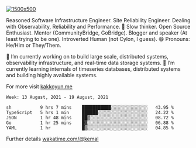 [![1500x500](https://user-images.githubusercontent.com/536449/87228151-7d711200-c39f-11ea-9cd5-a511464c430f.jpeg "Kemal Akkoyun")](https://github.com/kakkoyun)

<!--
**kakkoyun/kakkoyun** is a ✨ _special_ ✨ repository because its `README.md` (this file) appears on your GitHub profile.

Here are some ideas to get you started:

- 🔭 I’m currently working on ...
- 🌱 I’m currently learning ...
- 👯 I’m looking to collaborate on ...
- 🤔 I’m looking for help with ...
- 💬 Ask me about ...
- 📫 How to reach me: ...
- 😄 Pronouns: ...
- ⚡ Fun fact: ...

<table border="0">
  <tbody>
    <tr valign="top">
      <td width="50%" align="center">
        <img src="https://github-readme-stats.vercel.app/api?username=kakkoyun&show_icons=true&count_private=true&theme=gotham&layout=default" />
      </td>
      <td width="50%" align="center">
        <img src="https://github-readme-stats.vercel.app/api/wakatime?username=kemal&theme=gotham&layout=default" />
      </td>
    </tr>
  </tbody>
</table>
-->


Reasoned Software Infrastructure Engineer. Site Reliability Engineer. Dealing with Observability, Reliability and Performance. 
🤔 Slow thinker. Open Source Enthusiast. Mentor (CommunityBridge, GoBridge). Blogger and speaker (At least trying to be one). 
Introverted Human (not Cylon, I guess). 😄 Pronouns: He/Him or They/Them.

🔭 I’m currently working on to build large scale, distributed systems, observability infrastructure, and real-time data storage systems.
🌱 I’m currently learning internals of timeseries databases, distributed systems and building highly available systems.

For more visit [kakkoyun.me](https://kakkoyun.me)

<!--START_SECTION:waka-->
```text
Week: 13 August, 2021 - 19 August, 2021

sh           9 hrs 7 mins    ███████████░░░░░░░░░░░░░░   43.95 % 
TypeScript   5 hrs 1 min     ██████░░░░░░░░░░░░░░░░░░░   24.22 % 
JSON         1 hr 48 mins    ██▒░░░░░░░░░░░░░░░░░░░░░░   08.72 % 
Go           1 hr 25 mins    █▓░░░░░░░░░░░░░░░░░░░░░░░   06.88 % 
YAML         1 hr            █▒░░░░░░░░░░░░░░░░░░░░░░░   04.85 % 
```
<!--END_SECTION:waka-->

Further details [wakatime.com/@kemal](https://wakatime.com/@kemal)
